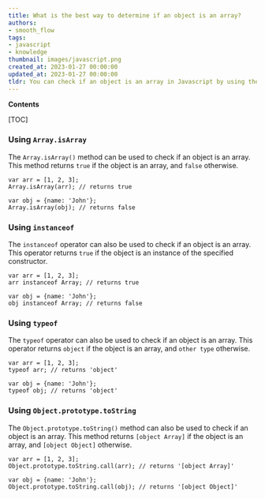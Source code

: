 ```yaml
---
title: What is the best way to determine if an object is an array?
authors:
- smooth_flow
tags:
- javascript
- knowledge
thumbnail: images/javascript.png
created_at: 2023-01-27 00:00:00
updated_at: 2023-01-27 00:00:00
tldr: You can check if an object is an array in Javascript by using the Array.isArray() method.
---
```


**Contents**

[TOC]

### Using `Array.isArray`

The `Array.isArray()` method can be used to check if an object is an array. This method returns `true` if the object is an array, and `false` otherwise.

```
var arr = [1, 2, 3];
Array.isArray(arr); // returns true

var obj = {name: 'John'};
Array.isArray(obj); // returns false
```

### Using `instanceof`

The `instanceof` operator can also be used to check if an object is an array. This operator returns `true` if the object is an instance of the specified constructor.

```
var arr = [1, 2, 3];
arr instanceof Array; // returns true

var obj = {name: 'John'};
obj instanceof Array; // returns false
```

### Using `typeof`

The `typeof` operator can also be used to check if an object is an array. This operator returns `object` if the object is an array, and `other type` otherwise.

```
var arr = [1, 2, 3];
typeof arr; // returns 'object'

var obj = {name: 'John'};
typeof obj; // returns 'object'
```

### Using `Object.prototype.toString`

The `Object.prototype.toString()` method can also be used to check if an object is an array. This method returns `[object Array]` if the object is an array, and `[object Object]` otherwise.

```
var arr = [1, 2, 3];
Object.prototype.toString.call(arr); // returns '[object Array]'

var obj = {name: 'John'};
Object.prototype.toString.call(obj); // returns '[object Object]'
```
